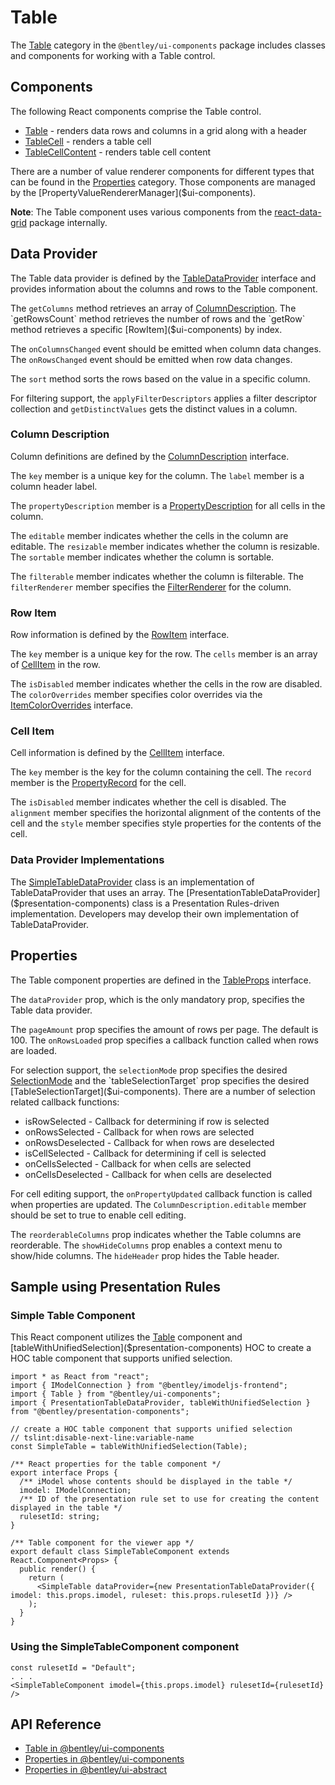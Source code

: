# Table

The [Table]($ui-components:Table) category in the `@bentley/ui-components` package includes
classes and components for working with a Table control.

## Components

The following React components comprise the Table control.

* [Table]($ui-components) - renders data rows and columns in a grid along with a header
* [TableCell]($ui-components) - renders a table cell
* [TableCellContent]($ui-components) - renders table cell content

There are a number of value renderer components for different types that can be found in the [Properties]($ui-components:Properties) category.
Those components are managed by the [PropertyValueRendererManager]($ui-components).

**Note**: The Table component uses various components from the [react-data-grid](https://www.npmjs.com/package/react-data-grid) package internally.

## Data Provider

The Table data provider is defined by the [TableDataProvider]($ui-components) interface and
provides information about the columns and rows to the Table component.

The `getColumns` method retrieves an array of [ColumnDescription]($ui-components).
The `getRowsCount` method retrieves the number of rows and
the `getRow` method retrieves a specific [RowItem]($ui-components) by index.

The `onColumnsChanged` event should be emitted when column data changes.
The `onRowsChanged` event should be emitted when row data changes.

The `sort` method sorts the rows based on the value in a specific column.

For filtering support, the `applyFilterDescriptors` applies a filter descriptor collection and
`getDistinctValues` gets the distinct values in a column.

### Column Description

Column definitions are defined by the [ColumnDescription]($ui-components) interface.

The `key` member is a unique key for the column.
The `label` member is a column header label.

The `propertyDescription` member is a [PropertyDescription]($ui-abstract) for all cells in the column.

The `editable` member indicates whether the cells in the column are editable.
The `resizable` member indicates whether the column is resizable.
The `sortable` member indicates whether the column is sortable.

The `filterable` member indicates whether the column is filterable.
The `filterRenderer` member specifies the [FilterRenderer]($ui-components) for the column.

### Row Item

Row information is defined by the [RowItem]($ui-components) interface.

The `key` member is a unique key for the row.
The `cells` member is an array of [CellItem]($ui-components) in the row.

The `isDisabled` member indicates whether the cells in the row are disabled.
The `colorOverrides` member specifies color overrides via the [ItemColorOverrides]($ui-components) interface.

### Cell Item

Cell information is defined by the [CellItem]($ui-components) interface.

The `key` member is the key for the column containing the cell.
The `record` member is the [PropertyRecord]($ui-abstract) for the cell.

The `isDisabled` member indicates whether the cell is disabled.
The `alignment` member specifies the horizontal alignment of the contents of the cell and
the `style` member specifies style properties for the contents of the cell.

### Data Provider Implementations

The [SimpleTableDataProvider]($ui-components) class is an implementation of
TableDataProvider that uses an array.
The [PresentationTableDataProvider]($presentation-components) class is a
Presentation Rules-driven implementation.
Developers may develop their own implementation of TableDataProvider.

## Properties

The Table component properties are defined in the [TableProps]($ui-components) interface.

The `dataProvider` prop, which is the only mandatory prop, specifies the Table data provider.

The `pageAmount` prop specifies the amount of rows per page. The default is 100.
The `onRowsLoaded` prop specifies a callback function called when rows are loaded.

For selection support, the `selectionMode` prop specifies the desired [SelectionMode]($ui-components)
and the `tableSelectionTarget` prop specifies the desired [TableSelectionTarget]($ui-components).
There are a number of selection related callback functions:

* isRowSelected - Callback for determining if row is selected
* onRowsSelected - Callback for when rows are selected
* onRowsDeselected - Callback for when rows are deselected
* isCellSelected - Callback for determining if cell is selected
* onCellsSelected - Callback for when cells are selected
* onCellsDeselected - Callback for when cells are deselected

For cell editing support, the `onPropertyUpdated` callback function is called when properties are updated.
The `ColumnDescription.editable` member should be set to true to enable cell editing.

The `reorderableColumns` prop indicates whether the Table columns are reorderable.
The `showHideColumns` prop enables a context menu to show/hide columns.
The `hideHeader` prop hides the Table header.

## Sample using Presentation Rules

### Simple Table Component

This React component utilizes the [Table]($ui-components) component and
[tableWithUnifiedSelection]($presentation-components) HOC to
create a HOC table component that supports unified selection.

```tsx
import * as React from "react";
import { IModelConnection } from "@bentley/imodeljs-frontend";
import { Table } from "@bentley/ui-components";
import { PresentationTableDataProvider, tableWithUnifiedSelection } from "@bentley/presentation-components";

// create a HOC table component that supports unified selection
// tslint:disable-next-line:variable-name
const SimpleTable = tableWithUnifiedSelection(Table);

/** React properties for the table component */
export interface Props {
  /** iModel whose contents should be displayed in the table */
  imodel: IModelConnection;
  /** ID of the presentation rule set to use for creating the content displayed in the table */
  rulesetId: string;
}

/** Table component for the viewer app */
export default class SimpleTableComponent extends React.Component<Props> {
  public render() {
    return (
      <SimpleTable dataProvider={new PresentationTableDataProvider({ imodel: this.props.imodel, ruleset: this.props.rulesetId })} />
    );
  }
}
```

### Using the SimpleTableComponent component

```tsx
const rulesetId = "Default";
. . .
<SimpleTableComponent imodel={this.props.imodel} rulesetId={rulesetId} />
```

## API Reference

* [Table in @bentley/ui-components]($ui-components:Table)
* [Properties in @bentley/ui-components]($ui-components:Properties)
* [Properties in @bentley/ui-abstract]($ui-abstract:Properties)
